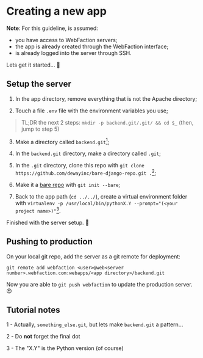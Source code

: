 # Creating a new app

**Note**: For this guideline, is assumed:
- you have access to WebFaction servers;
- the app is already created through the WebFaction interface;
- is already logged into the server through SSH.

Lets get it started... :slightly_smiling_face:

## Setup the server

1. In the app directory, remove everything that is not the Apache directory;

2. Touch a file `.env` file with the environment variables you use;

> TL;DR the next 2 steps: `mkdir -p backend.git/.git/ && cd $_` (then, jump to step 5)

3. Make a directory called `backend.git`[<sup>1</sup>][tutorial_notes_link];

4. In the `backend.git` directory, make a directory called `.git`;

5. In the `.git` directory, clone this repo with `git clone https://github.com/dewayinc/bare-django-repo.git .`[<sup>2</sup>][tutorial_notes_link];

6. Make it a [bare repo][bare_repo_link] with `git init --bare`;

7. Back to the app path (`cd ../../`), create a virtual environment folder with `virtualenv -p /usr/local/bin/pythonX.Y --prompt="(<your project name>)"`[<sup>3</sup>][tutorial_notes_link].

Finished with the server setup. :tada:

## Pushing to production

On your local git repo, add the server as a git remote for deployment:

`git remote add webfaction <user>@web<server number>.webfaction.com:webapps/<app directory>/backend.git`

Now you are able to `git push webfaction` to update the production server. :heart_eyes:

## Tutorial notes

1 - Actually, `something_else.git`, but lets make `backend.git` a pattern...

2 - Do **not** forget the final dot

3 - The "X.Y" is the Python version (of course)

[bare_repo_link]: https://git-scm.com/book/it/v2/Git-on-the-Server-Getting-Git-on-a-Server
[tutorial_notes_link]: #tutorial-notes
